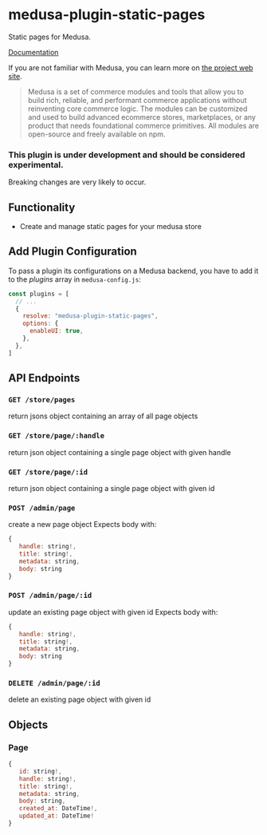# medusa-plugin-static-pages

Static pages for Medusa. 

[Documentation](https://github.com/abdullah-afzal/medusa-plugin-page/blob/main/README.md)

If you are not familiar with Medusa, you can learn more on [the project web site](https://www.medusajs.com/).

> Medusa is a set of commerce modules and tools that allow you to build rich, reliable, and performant commerce applications without reinventing core commerce logic. The modules can be customized and used to build advanced ecommerce stores, marketplaces, or any product that needs foundational commerce primitives. All modules are open-source and freely available on npm.

### This plugin is under development and should be considered experimental.

Breaking changes are very likely to occur.

## Functionality
 
- Create and manage static pages for your medusa store

## Add Plugin Configuration

To pass a plugin its configurations on a Medusa backend, you have to add it to the _plugins_ array in `medusa-config.js`:

```js
const plugins = [
  // ...
  {
    resolve: "medusa-plugin-static-pages",
    options: {
      enableUI: true,
    },
  },
]
```


## API Endpoints

### `GET /store/pages`
return jsons object containing an array of all page objects

### `GET /store/page/:handle`
return json object containing a single page object with given handle


### `GET /store/page/:id`
return json object containing a single page object with given id

### `POST /admin/page`
create a new page object
Expects body with:
```js
{
   handle: string!,
   title: string!,
   metadata: string,
   body: string
}
```

### `POST /admin/page/:id`
update an existing page object with given id
Expects body with:
```js
{
   handle: string!,
   title: string!,
   metadata: string,
   body: string
}
```

### `DELETE /admin/page/:id`
delete an existing page object with given id

## Objects

### Page

```js
{
   id: string!,
   handle: string!,
   title: string!,
   metadata: string,
   body: string,
   created_at: DateTime!,
   updated_at: DateTime!
}
```
